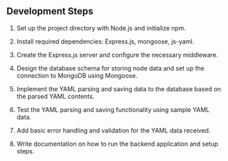 ## Development Steps

1. Set up the project directory with Node.js and initialize npm.

2. Install required dependencies: Express.js, mongoose, js-yaml.

3. Create the Express.js server and configure the necessary middleware.

4. Design the database schema for storing node data and set up the connection to MongoDB using Mongoose.

5. Implement the YAML parsing and saving data to the database based on the parsed YAML contents.

6. Test the YAML parsing and saving functionality using sample YAML data.

7. Add basic error handling and validation for the YAML data received.

8. Write documentation on how to run the backend application and setup steps.
